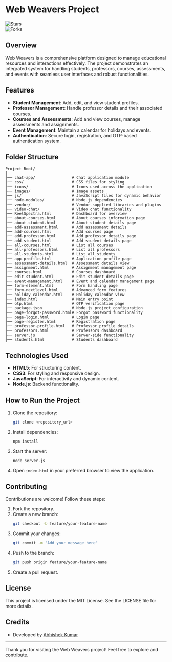 # Web Weavers Project

![Stars](https://img.shields.io/github/stars/ctrlabhi/Web-Weavers)  
![Forks](https://img.shields.io/github/forks/ctrlabhi/Web-Weavers)  

## Overview  
Web Weavers is a comprehensive platform designed to manage educational resources and interactions effectively. The project demonstrates an integrated system for handling students, professors, courses, assessments, and events with seamless user interfaces and robust functionalities.

## Features  
- **Student Management**: Add, edit, and view student profiles.  
- **Professor Management**: Handle professor details and their associated courses.  
- **Courses and Assessments**: Add and view courses, manage assessments and assignments.  
- **Event Management**: Maintain a calendar for holidays and events.  
- **Authentication**: Secure login, registration, and OTP-based authentication system.

## Folder Structure  
```
Project Root/
│
├── chat-app/                # Chat application module
├── css/                     # CSS files for styling
├── icons/                   # Icons used across the application
├── images/                  # Image assets
├── js/                      # JavaScript files for dynamic behavior
├── node-modules/            # Node.js dependencies
├── vendor/                  # Vendor-supplied libraries and plugins
├── video-chat/              # Video chat functionality
├── ReelSpectra.html         # Dashboard for overview
├── about-courses.html       # About courses information page
├── about-student.html       # About student details page
├── add-assessment.html      # Add assessment details
├── add-courses.html         # Add courses page
├── add-professor.html       # Add professor details page
├── add-student.html         # Add student details page
├── all-courses.html         # List all courses
├── all-professors.html      # List all professors
├── all-students.html        # List all students
├── app-profile.html         # Application profile page
├── assessment-details.html  # Assessment details view
├── assignment.html          # Assignment management page
├── courses.html             # Courses dashboard
├── edit-student.html        # Edit student details page
├── event-management.html    # Event and calendar management page
├── form-element.html        # Form handling page
├── form-nextlevel.html      # Advanced form features
├── holiday-calendar.html    # Holiday calendar view
├── index.html               # Main entry point
├── otp.html                 # OTP verification page
├── package.json             # Node.js project configuration
├── page-forgot-password.html# Forgot password functionality
├── page-login.html          # Login page
├── page-register.html       # Registration page
├── professor-profile.html   # Professor profile details
├── professors.html          # Professors dashboard
├── server.js                # Server-side functionality
├── students.html            # Students dashboard
```

## Technologies Used  
- **HTML5**: For structuring content.  
- **CSS3**: For styling and responsive design.  
- **JavaScript**: For interactivity and dynamic content.  
- **Node.js**: Backend functionality.  

## How to Run the Project  
1. Clone the repository:
   ```bash
   git clone <repository_url>
   ```
2. Install dependencies:
   ```bash
   npm install
   ```
3. Start the server:
   ```bash
   node server.js
   ```
4. Open `index.html` in your preferred browser to view the application.  

## Contributing  
Contributions are welcome! Follow these steps:
1. Fork the repository.
2. Create a new branch:
   ```bash
   git checkout -b feature/your-feature-name
   ```
3. Commit your changes:
   ```bash
   git commit -m "Add your message here"
   ```
4. Push to the branch:
   ```bash
   git push origin feature/your-feature-name
   ```
5. Create a pull request.  

## License  
This project is licensed under the MIT License. See the LICENSE file for more details.  

## Credits  
- Developed by [Abhishek Kumar](https://www.linkedin.com/in/ctrlabhi/)  

---  
Thank you for visiting the Web Weavers project! Feel free to explore and contribute.

